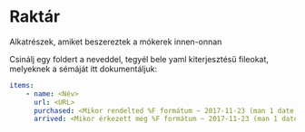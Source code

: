 # Raktár

Alkatrészek, amiket beszereztek a mókerek innen-onnan

Csinálj egy foldert a neveddel, tegyél bele yaml kiterjesztésű fileokat,
melyeknek a sémáját itt dokumentáljuk:

```yaml
items:
    - name: <Név>
      url: <URL>
      purchased: <Mikor rendelted %F formátum ~ 2017-11-23 (man 1 date)>
      arrived: <Mikor érkezett meg %F formátum ~ 2017-11-23 (man 1 date)>
```

